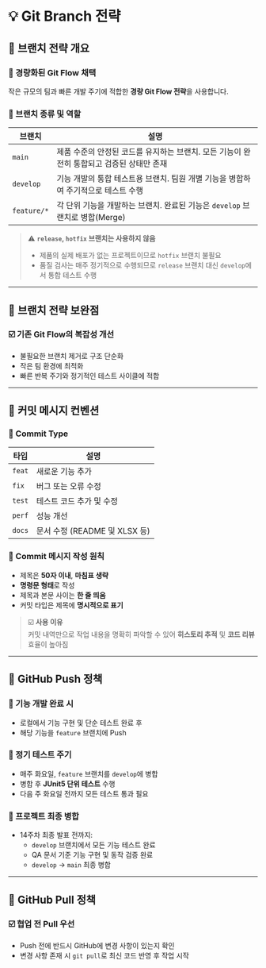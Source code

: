 # 💡 Git Branch 전략

## 📌 브랜치 전략 개요

### 🔹 경량화된 Git Flow 채택

작은 규모의 팀과 빠른 개발 주기에 적합한 **경량 Git Flow 전략**을 사용합니다.

### 🔸 브랜치 종류 및 역할

| 브랜치        | 설명                                                                 |
|---------------|----------------------------------------------------------------------|
| `main`        | 제품 수준의 안정된 코드를 유지하는 브랜치. 모든 기능이 완전히 통합되고 검증된 상태만 존재 |
| `develop`     | 기능 개발의 통합 테스트용 브랜치. 팀원 개별 기능을 병합하여 주기적으로 테스트 수행 |
| `feature/*`   | 각 단위 기능을 개발하는 브랜치. 완료된 기능은 `develop` 브랜치로 병합(Merge) |

> ⚠️ **`release`, `hotfix` 브랜치는 사용하지 않음**
>
> - 제품의 실제 배포가 없는 프로젝트이므로 `hotfix` 브랜치 불필요  
> - 품질 검사는 매주 정기적으로 수행되므로 `release` 브랜치 대신 `develop`에서 통합 테스트 수행

---

## 📌 브랜치 전략 보완점

### ☑️ 기존 Git Flow의 복잡성 개선

- 불필요한 브랜치 제거로 구조 단순화
- 작은 팀 환경에 최적화
- 빠른 반복 주기와 정기적인 테스트 사이클에 적합

---

## 📌 커밋 메시지 컨벤션

### 🔹 Commit Type

| 타입     | 설명                      |
|----------|---------------------------|
| `feat`   | 새로운 기능 추가           |
| `fix`    | 버그 또는 오류 수정        |
| `test`   | 테스트 코드 추가 및 수정   |
| `perf`   | 성능 개선                  |
| `docs`   | 문서 수정 (README 및 XLSX 등)      |

### 🔸 Commit 메시지 작성 원칙

- 제목은 **50자 이내**, **마침표 생략**
- **명령문 형태**로 작성 
- 제목과 본문 사이는 **한 줄 띄움**
- 커밋 타입은 제목에 **명시적으로 표기**

> ☑️ **사용 이유**  
> 커밋 내역만으로 작업 내용을 명확히 파악할 수 있어 **히스토리 추적** 및 **코드 리뷰** 효율이 높아짐

---

## 📌 GitHub Push 정책

### 🔸 기능 개발 완료 시

- 로컬에서 기능 구현 및 단순 테스트 완료 후
- 해당 기능을 `feature` 브랜치에 Push

### 🔸 정기 테스트 주기

- 매주 화요일, `feature` 브랜치를 `develop`에 병합
- 병합 후 **JUnit5 단위 테스트** 수행
- 다음 주 화요일 전까지 모든 테스트 통과 필요

### 🔸 프로젝트 최종 병합

- 14주차 최종 발표 전까지:
  - `develop` 브랜치에서 모든 기능 테스트 완료
  - QA 문서 기준 기능 구현 및 동작 검증 완료
  - `develop` → `main` 최종 병합

---

## 📌 GitHub Pull 정책

### ☑️ 협업 전 Pull 우선

- Push 전에 반드시 GitHub에 변경 사항이 있는지 확인
- 변경 사항 존재 시 `git pull`로 최신 코드 반영 후 작업 시작
